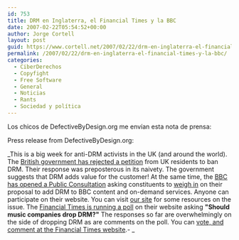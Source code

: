 ```yaml
---
id: 753
title: DRM en Inglaterra, el Financial Times y la BBC
date: 2007-02-22T05:54:52+00:00
author: Jorge Cortell
layout: post
guid: https://www.cortell.net/2007/02/22/drm-en-inglaterra-el-financial-times-y-la-bbc/
permalink: /2007/02/22/drm-en-inglaterra-el-financial-times-y-la-bbc/
categories:
  - CiberDerechos
  - Copyfight
  - Free Software
  - General
  - Noticias
  - Rants
  - Sociedad y polí­tica
---
```

Los chicos de DefectiveByDesign.org me enví­an esta nota de prensa:

Press release from DefectiveByDesign.org:

_This is a big week for anti-DRM activists in the UK (and around the world). The <a target="_blank" title="British government" href="https://defectivebydesign.org/sites/nodrm.civicactions.net/modules/civicrm/extern/url.php?q=148824&u=316">British government has rejected a petition</a> from UK residents to ban DRM. Their response was preposterous in its naivety. The government suggests that DRM adds value for the customer! At the same time, the <a target="_blank" title="BBC open consultation" href="https://defectivebydesign.org/sites/nodrm.civicactions.net/modules/civicrm/extern/url.php?q=148824&u=317">BBC has opened a Public Consultation</a> asking constituents to <a target="_blank" title="weigh in" href="https://defectivebydesign.org/sites/nodrm.civicactions.net/modules/civicrm/extern/url.php?q=148824&u=318">weigh in</a> on their proposal to add DRM to BBC content and on-demand services. Anyone can participate on their website. You can visit <a target="_blank" title="Site" href="https://defectivebydesign.org/sites/nodrm.civicactions.net/modules/civicrm/extern/url.php?q=148824&u=317">our site</a> for some resources on the issue. The <a target="_blank" title="Financial Times poll" href="https://defectivebydesign.org/sites/nodrm.civicactions.net/modules/civicrm/extern/url.php?q=148824&u=319">Financial Times is running a poll</a> on their website asking **"Should music companies drop DRM?"** The responses so far are overwhelmingly on the side of dropping DRM as are comments on the poll. You can <a target="_blank" title="Vote and comment" href="https://defectivebydesign.org/sites/nodrm.civicactions.net/modules/civicrm/extern/url.php?q=148824&u=320;s=646099322&f=890094803&m=2261003441&r=2261003441">vote, and comment at the Financial Times website</a>.- _